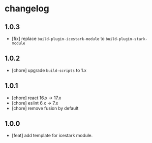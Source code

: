 # changelog

## 1.0.3

- [fix] replace `build-plugin-icestark-module` to `build-plugin-stark-module`

## 1.0.2

- [chore] upgrade `build-scripts` to 1.x

## 1.0.1

- [chore] react 16.x -> 17.x
- [chore] eslint 6.x -> 7.x
- [chore] remove fusion by default

## 1.0.0

- [feat] add template for icestark module.

